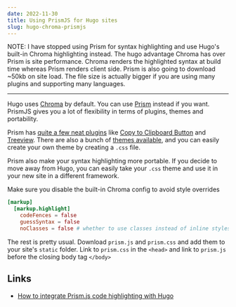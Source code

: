 ```yaml
---
date: 2022-11-30
title: Using PrismJS for Hugo sites
slug: hugo-chroma-prismjs
---
```


NOTE: I have stopped using Prism for syntax highlighting and use Hugo's built-in Chroma highlighting instead. The hugo advantage Chroma has over Prism is site performance. Chroma renders the highlighted syntax at build time whereas Prism renders client side. Prism is also going to download ~50kb on site load. The file size is actually bigger if you are using many plugins and supporting many languages.

---

Hugo uses [Chroma](https://github.com/alecthomas/chroma) by default. You can use [Prism](https://prismjs.com/index.html) instead if you want. PrismJS gives you a lot of flexibility in terms of plugins, themes and portability.

Prism has [quite a few neat plugins](https://prismjs.com/plugins/) like [Copy to Clipboard Button](https://prismjs.com/plugins/copy-to-clipboard) and [Treeview](https://prismjs.com/plugins/treeview/). There are also a bunch of [themes available](https://github.com/PrismJS/prism-themes), and you can easily create your own theme by creating a `.css` file.

Prism also make your syntax highlighting more portable. If you decide to move away from Hugo, you can easily take your `.css` theme and use it in your new site in a different framework.

Make sure you disable the built-in Chroma config to avoid style overrides

```toml
[markup]
  [markup.highlight]
    codeFences = false
    guessSyntax = false
    noClasses = false # whether to use classes instead of inline styles 
```

The rest is pretty usual. Download `prism.js` and `prism.css` and add them to your site's `static` folder. Link to `prism.css` in the `<head>` and link to `prism.js` before the closing body tag `</body>`


Links
---

- [How to integrate Prism.js code highlighting with Hugo](https://janaksingh.com/blog/hugo-add-prismjs-code-highlighting/)

